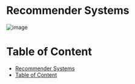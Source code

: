 # Recommender Systems
![image](https://github.com/AhmedYousriSobhi/aCupOfTea/assets/66730765/229f39ad-ae46-4dea-a6e5-d43e4332f4c7)

# Table of Content
- [Recommender Systems](#recommender-systems)
- [Table of Content](#table-of-content)


